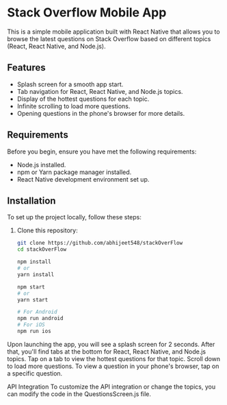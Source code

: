 # Stack Overflow Mobile App

This is a simple mobile application built with React Native that allows you to browse the latest questions on Stack Overflow based on different topics (React, React Native, and Node.js).


## Features

- Splash screen for a smooth app start.
- Tab navigation for React, React Native, and Node.js topics.
- Display of the hottest questions for each topic.
- Infinite scrolling to load more questions.
- Opening questions in the phone's browser for more details.

## Requirements

Before you begin, ensure you have met the following requirements:

- Node.js installed.
- npm or Yarn package manager installed.
- React Native development environment set up.

## Installation

To set up the project locally, follow these steps:

1. Clone this repository:

   ```bash
   git clone https://github.com/abhijeet548/stackOverFlow
   cd stackOverFlow

   npm install
   # or
   yarn install

   npm start
   # or
   yarn start

   # For Android
   npm run android
   # For iOS
   npm run ios


Upon launching the app, you will see a splash screen for 2 seconds.
After that, you'll find tabs at the bottom for React, React Native, and Node.js topics.
Tap on a tab to view the hottest questions for that topic.
Scroll down to load more questions.
To view a question in your phone's browser, tap on a specific question.


   API Integration
   To customize the API integration or change the topics, you can modify the code in the QuestionsScreen.js file.



